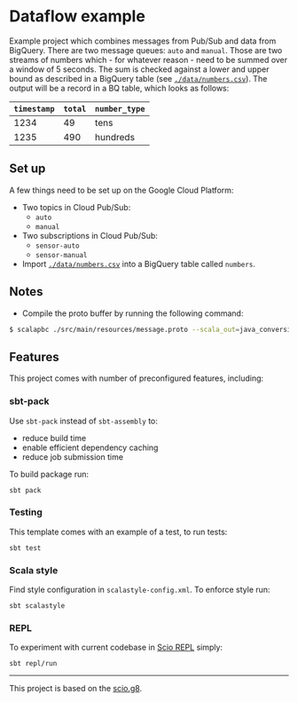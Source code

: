 # Dataflow example
Example project which combines messages from Pub/Sub and data from BigQuery. There are two
message queues: `auto` and `manual`. Those are two streams of numbers which - for whatever reason -
need to be summed over a window of 5 seconds. The sum is checked against a lower and upper bound as
described in a BigQuery table (see [`./data/numbers.csv`](./data/numbers.csv)). The output will be a
record in a BQ table, which looks as follows:

| `timestamp` | `total` | `number_type` | 
| ---- | ---- | ---- |
| 1234 | 49 | tens |
| 1235 | 490 | hundreds |

## Set up
A few things need to be set up on the Google Cloud Platform:
- Two topics in Cloud Pub/Sub:
    - `auto`
    - `manual`
- Two subscriptions in Cloud Pub/Sub:
    - `sensor-auto`
    - `sensor-manual`
- Import [`./data/numbers.csv`](./data/numbers.csv) into a BigQuery table called `numbers`.

## Notes
- Compile the proto buffer by running the following command:
```bash
$ scalapbc ./src/main/resources/message.proto --scala_out=java_conversions:./src/main/scala --java_out=./src/main/java --python_out=./client
```

## Features
This project comes with number of preconfigured features, including:

### sbt-pack
Use `sbt-pack` instead of `sbt-assembly` to:
 * reduce build time
 * enable efficient dependency caching
 * reduce job submission time

To build package run:

```
sbt pack
```

### Testing
This template comes with an example of a test, to run tests:

```
sbt test
```

### Scala style
Find style configuration in `scalastyle-config.xml`. To enforce style run:

```
sbt scalastyle
```

### REPL
To experiment with current codebase in [Scio REPL](https://github.com/spotify/scio/wiki/Scio-REPL)
simply:

```
sbt repl/run
```

---

This project is based on the [scio.g8](https://github.com/spotify/scio.g8).
